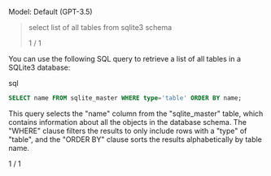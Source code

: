 Model: Default (GPT-3.5)

> select list of all tables from sqlite3 schema
> 
> 1 / 1

You can use the following SQL query to retrieve a list of all tables in a SQLite3 database:

sql

```sql
SELECT name FROM sqlite_master WHERE type='table' ORDER BY name;
```

This query selects the "name" column from the "sqlite\_master" table, which contains information about all the objects in the database schema. The "WHERE" clause filters the results to only include rows with a "type" of "table", and the "ORDER BY" clause sorts the results alphabetically by table name.

1 / 1